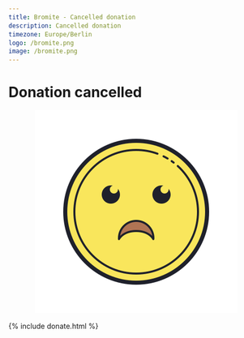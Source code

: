 ```yaml
---
title: Bromite - Cancelled donation
description: Cancelled donation
timezone: Europe/Berlin
logo: /bromite.png
image: /bromite.png
---
```

# Donation cancelled

<center><img alt="Sad" title="Sad" src="/assets/img/sad.png" /></center>

{% include donate.html %}

